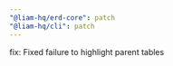 ```yaml
---
"@liam-hq/erd-core": patch
"@liam-hq/cli": patch
---
```


fix: Fixed failure to highlight parent tables
